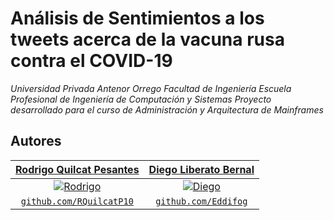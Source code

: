 # Análisis de Sentimientos a los tweets acerca de la vacuna rusa contra el COVID-19

_Universidad Privada Antenor Orrego_
_Facultad de Ingeniería_
_Escuela Profesional de Ingeniería de Computación y Sistemas_
_Proyecto desarrollado para el curso de Administración y Arquitectura de Mainframes_

## Autores
| <a href="https://github.com/RQuilcatP10" target="_blank">**Rodrigo Quilcat Pesantes**</a>  | <a href="https://github.com/Eddifog" target="_blank">**Diego Liberato Bernal**</a> |
| :---: |:---:|
| [![Rodrigo](https://github.com/RQuilcatP10.png?size=200)](https://github.com/RQuilcatP10.png?size=50) | [![Diego](https://github.com/eddifog.png?size=200)](http://fvcproductions.com)  |
| <a href="http://github.com/RQuilcatP10" target="_blank">`github.com/RQuilcatP10`</a> | <a href="http://github.com/Eddifog" target="_blank">`github.com/Eddifog`</a> |
